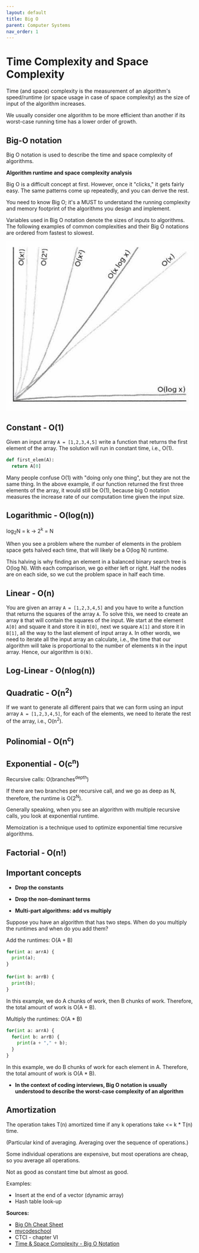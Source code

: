 ```yaml
---
layout: default
title: Big O
parent: Computer Systems
nav_order: 1
---
```


# Time Complexity and Space Complexity

Time (and space) complexity is the measurement of an algorithm's speed/runtime (or space usage in case of space complexity) as the size of input of the algorithm increases.

We usually consider one algorithm to be more efficient than another if its worst-case running time has a lower order of growth.

## Big-O notation

Big O notation is used to describe the time and space complexity of algorithms.

**Algorithm runtime and space complexity analysis**

Big O is a difficult concept at first. However, once it "clicks," it gets fairly easy. The same patterns come up repeatedly, and you can derive the rest.

You need to know Big O; it's a MUST to understand the running complexity and memory footprint of the algorithms you design and implement.

Variables used in Big O notation denote the sizes of inputs to algorithms. The following examples of common complexities and their Big O notations are ordered from fastest to slowest.

![big_o](../../assets/img/big_o.png)

## Constant - O(1)

Given an input array `A = [1,2,3,4,5]` write a function that returns the first element of the array. The solution will run in constant time, i.e., O(1).

```python
def first_elem(A):
  return A[0]
```

Many people confuse O(1) with "doing only one thing", but they are not the same thing. In the above example, if our function returned the first three elements of the array, it would still be O(1), because big O notation measures the increase rate of our computation time given the input size.

## Logarithmic - O(log(n))

log<sub>2</sub>N = k -> 2<sup>k</sup> = N

When you see a problem where the number of elements in the problem space gets halved each time, that will likely
be a O(log N) runtime.

This halving is why finding an element in a balanced binary search tree is O(log N). With each comparison, we
go either left or right. Half the nodes are on each side, so we cut the problem space in half each time.

## Linear - O(n)

You are given an array `A = [1,2,3,4,5]` and you have to write a function that returns the squares of the array `A`. To solve this, we need to create an array `B` that will contain the squares of the input. We start at the element `A[0]` and square it and store it in `B[0]`, next we square `A[1]` and store it in `B[1]`, all the way to the last element of input array `A`. In other words, we need to iterate all the input array an calculate, i.e., the time that our algorithm will take is proportional to the number of elements `N` in the input array. Hence, our algorithm is `O(N)`.

## Log-Linear - O(nlog(n))

## Quadratic - O(n<sup>2</sup>)

If we want to generate all different pairs that we can form using an input array `A = [1,2,3,4,5]`, for each of the elements, we need to iterate the rest of the array, i.e., O(n<sup>2</sup>).

## Polinomial - O(n<sup>c</sup>)

## Exponential - O(c<sup>n</sup>)

Recursive calls: O(branches<sup>depth</sup>)

If there are two branches per recursive call, and we go as deep as N, therefore, the runtime is O(2<sup>N</sup>).

Generally speaking, when you see an algorithm with multiple recursive calls, you look at exponential runtime.

Memoization is a technique used to optimize exponential time recursive algorithms.

## Factorial - O(n!)

## Important concepts

* **Drop the constants**

* **Drop the non-dominant terms**

* **Multi-part algorithms: add vs multiply**

Suppose you have an algorithm that has two steps. When do you multiply the runtimes and when do you add them?

Add the runtimes: O(A + B)

```python
for(int a: arrA) {
  print(a);
}

for(int b: arrB) {
  print(b);
}
```

In this example, we do A chunks of work, then B chunks of work. Therefore, the total amount of work is O(A + B).

Multiply the runtimes: O(A * B)

```python
for(int a: arrA) {
  for(int b: arrB) {
    print(a + "," + b);
  }
}
```

In this example, we do B chunks of work for each element in A. Therefore, the total amount of work is O(A * B).

* **In the context of coding interviews, Big O notation is usually understood to describe the worst-case complexity of an algorithm**

## Amortization

The operation takes T(n) amortized time if any k operations take <= k * T(n) time.

(Particular kind of averaging. Averaging over the sequence of operations.)

Some individual operations are expensive, but most operations are cheap, so you average all operations.

Not as good as constant time but almost as good.

Examples:

* Insert at the end of a vector (dynamic array)
* Hash table look-up

**Sources:**

* [Big Oh Cheat Sheet](https://www.bigocheatsheet.com/)
* [mycodeschool](https://www.youtube.com/watch?v=V42FBiohc6c&list=PL2_aWCzGMAwI9HK8YPVBjElbLbI3ufctn)
* CTCI - chapter VI
* [Time & Space Complexity - Big O Notation](https://www.youtube.com/watch?v=aWKEBEg55ps&list=PLKYEe2WisBTFEr6laH5bR2J19j7sl5O8R&index=1&ab_channel=GregHogg)
